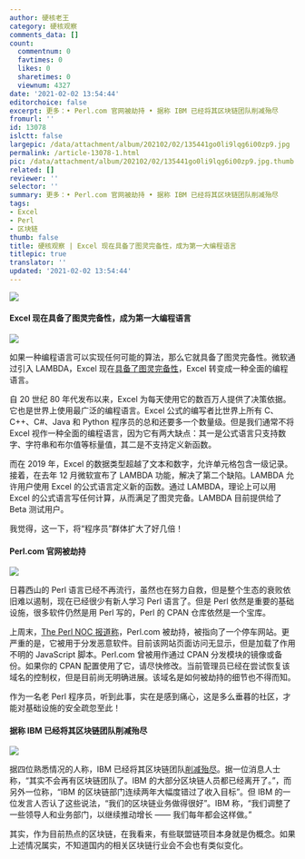 ```yaml
---
author: 硬核老王
category: 硬核观察
comments_data: []
count:
  commentnum: 0
  favtimes: 0
  likes: 0
  sharetimes: 0
  viewnum: 4327
date: '2021-02-02 13:54:44'
editorchoice: false
excerpt: 更多：• Perl.com 官网被劫持 • 据称 IBM 已经将其区块链团队削减殆尽
fromurl: ''
id: 13078
islctt: false
largepic: /data/attachment/album/202102/02/135441go0li9lqg6i00zp9.jpg
permalink: /article-13078-1.html
pic: /data/attachment/album/202102/02/135441go0li9lqg6i00zp9.jpg.thumb.jpg
related: []
reviewer: ''
selector: ''
summary: 更多：• Perl.com 官网被劫持 • 据称 IBM 已经将其区块链团队削减殆尽
tags:
- Excel
- Perl
- 区块链
thumb: false
title: 硬核观察 | Excel 现在具备了图灵完备性，成为第一大编程语言
titlepic: true
translator: ''
updated: '2021-02-02 13:54:44'
---
```


![](/data/attachment/album/202102/02/135441go0li9lqg6i00zp9.jpg)


#### Excel 现在具备了图灵完备性，成为第一大编程语言


![](/data/attachment/album/202102/02/135004lj2inbuz4vjm52ml.jpg)


如果一种编程语言可以实现任何可能的算法，那么它就具备了图灵完备性。微软通过引入 LAMBDA，Excel 现在[具备了图灵完备性](https://www.microsoft.com/en-us/research/blog/lambda-the-ultimatae-excel-worksheet-function/)，Excel 转变成一种全面的编程语言。


自 20 世纪 80 年代发布以来，Excel 为每天使用它的数百万人提供了决策依据。它也是世界上使用最广泛的编程语言。Excel 公式的编写者比世界上所有 C、C++、C#、Java 和 Python 程序员的总和还要多一个数量级。但是我们通常不将 Excel 视作一种全面的编程语言，因为它有两大缺点：其一是公式语言只支持数字、字符串和布尔值等标量值，其二是不支持定义新函数。


而在 2019 年，Excel 的数据类型超越了文本和数字，允许单元格包含一级记录。接着，在去年 12 月微软宣布了 LAMBDA 功能，解决了第二个缺陷。LAMBDA 允许用户使用 Excel 的公式语言定义新的函数。通过 LAMBDA，理论上可以用 Excel 的公式语言写任何计算，从而满足了图灵完备。LAMBDA 目前提供给了 Beta 测试用户。


我觉得，这一下，将“程序员”群体扩大了好几倍！


#### Perl.com 官网被劫持


![](/data/attachment/album/202102/02/135023afrxkhk5hvsxo76r.jpg)


日暮西山的 Perl 语言已经不再流行，虽然也在努力自救，但是整个生态的衰败依旧难以遏制，现在已经很少有新人学习 Perl 语言了。但是 Perl 依然是重要的基础设施，很多软件仍然是用 Perl 写的，Perl 的 CPAN 仓库依然是一个宝库。


上周末，[The Perl NOC 报道称](https://log.perl.org/2021/01/perlcom-hijacked.html)，Perl.com 被劫持，被指向了一个停车网站。更严重的是，它被用于分发恶意软件。目前该网站页面访问无显示，但是加载了作用不明的 JavaScript 脚本。Perl.com 曾被用作通过 CPAN 分发模块的镜像或备份。如果你的 CPAN 配置使用了它，请尽快修改。当前管理员已经在尝试恢复该域名的控制权，但是目前尚无明确进展。该域名是如何被劫持的细节也不得而知。


作为一名老 Perl 程序员，听到此事，实在是感到痛心，这是多么垂暮的社区，才能对基础设施的安全疏忽至此！


#### 据称 IBM 已经将其区块链团队削减殆尽


![](/data/attachment/album/202102/02/135037wjp2jy8sjjj6yuu8.jpg)


据四位熟悉情况的人称，IBM 已经将其区块链团队[削减殆尽](https://www.coindesk.com/ibm-blockchain-revenue-misses-job-cuts-sources)。据一位消息人士称，“其实不会再有区块链团队了。IBM 的大部分区块链人员都已经离开了。”，而另外一位称，“IBM 的区块链部门连续两年大幅度错过了收入目标”。但 IBM 的一位发言人否认了这些说法，“我们的区块链业务做得很好”。IBM 称，“我们调整了一些领导人和业务部门，以继续推动增长 —— 我们每年都会这样做。”


其实，作为目前热点的区块链，在我看来，有些联盟链项目本身就是伪概念。如果上述情况属实，不知道国内的相关区块链行业会不会也有类似变化。